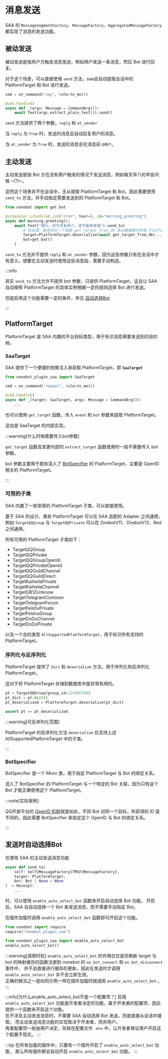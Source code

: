 # 消息发送

SAA 的 `MessageSegmentFactory`、`MessageFactory`、`AggregatedMessageFactory` 都实现了消息的发送功能。

## 被动发送

被动发送是指用户方触发消息发送，例如用户发送一条消息，然后 Bot 进行回复。

对于这个场景，可以直接使用 `send` 方法，saa会自动提取会话中的 PlatformTarget 和 Bot 进行发送。

```python
cmd = on_command("say", rule=to_me())

@cmd.handle()
async def _(args: Message = CommandArg()):
    await Text(args.extract_plain_text()).send()
```

`send` 方法提供了两个参数，`reply` 和 `at_sender`

当 `reply` 为 `True` 时，发送的消息会自动回复用户的消息。

当 `at_sender` 为 `True` 时，发送的消息会在消息前 `@用户`。

## 主动发送

主动发送是指 Bot 方在没有用户触发的情况下发送消息，例如每天早八的早安问候 ~(?)~。

显然这个场景并不在会话中，无从提取 PlatformTarget 和 Bot，因此需要使用 `send_to` 方法，并手动指定需要发送到的 PlatformTarget 和 Bot。

```python
from nonebot import get_bot

@scheduler.scheduled_job("cron", hour=8, id="morning_greeting")
async def morning_greeting():
    await Text("博士，你今天有早八，还不能休息哦").send_to(
        # 在这里，假设存在一个函数 get_target_from_db 来从数据库中获取 PlatformTarget 的序列化结果
        target=PlatformTarget.deserialize(await get_target_from_db(...)),
        bot=get_bot()
    )
```

`send_to` 方法并不提供 `reply` 和 `at_sender` 参数，因为这些参数只有在会话中才有意义。想要在主动发送时使用这些消息段，需要手动构造。

:::info

其实 `send_to` 方法允许不提供 bot 参数，只提供 PlatformTarget，这会让 SAA 自动按照 PlatformTarget 的具体实例根据一定的规则选择 Bot 进行发送。

但是启用这个功能需要一定的条件，参见 [自动选择Bot](#发送时自动选择bot)

:::

## PlatformTarget

PlatformTarget 是 SAA 内置的平台目标类型，用于标识消息需要发送到的目的地。

### SaaTarget

SAA 提供了一个便捷的依赖注入来获取 PlatformTarget，即 **`SaaTarget`**

```python
from nonebot_plugin_saa import SaaTarget

cmd = on_command("repeat", rule=to_me())

@cmd.handle()
async def _(target: SaaTarget, args: Message = CommandArg()):
    ...
```

也可以使用 `get_target` 函数，传入 `event` 和 `bot` 参数来提取 PlatformTarget。

这也是 SaaTarget 的内部实现。

:::warning[什么时候需要传入bot参数]

`get_target` 函数及其更内部的 `extract_target` 函数使用时一般不需要传入 bot 参数。

bot 参数主要用于那些混入了 [BotSpecifier](#botspecifier) 的 PlatformTarget，主要是 OpenID 相关的 PlatformTarget。

:::

### 可用的子类

SAA 内置了一些常用的 PlatformTarget 子类，可以直接使用。

基于 SAA 的设计，某些 PlatformTarget 可以在 SAA 适配的 Adapter 之间通用，例如 `TargetQQGroup` 与 `TargetQQPrivate` 可以在 OnebotV11、OnebotV12、Red 之间通用。

所有可用的 PlatformTarget 子类如下：

- TargetQQGroup
- TargetQQPrivate
- TargetQQGroupOpenId
- TargetQQPrivateOpenId
- TargetQQGuildChannel
- TargetQQGuildDirect
- TargetKaiheilaPrivate
- TargetKaiheilaChannel
- TargetOB12Unknow
- TargetTelegramCommon
- TargetTelegramForum
- TargetFeishuPrivate
- TargetFeishuGroup
- TargetDoDoChannel
- TargetDoDoPrivate

以及一个总的类型 `AllSupportedPlatformTarget`，用于标识所有支持的 PlatformTarget。

### 序列化与反序列化

PlatformTarget 提供了 `dict` 和 `deserialize` 方法，用于序列化和反序列化 PlatformTarget。

这对于将 PlatformTarget 存储到数据库中是非常有用的。

```python
pt = TargetQQGroup(group_id=123456789)
pt_dict = pt.dict()
pt_deserialized = PlatformTarget.deserialize(pt_dict)

assert pt == pt_deserialized
```

:::warning[可反序列化范围]

PlatformTarget 的反序列化方法 `deserialize` 仅支持上述 AllSupportedPlatformTarget 中的子类。

:::

### BotSpecifier

BotSpecifier 是一个 Mixin 类，用于指定 PlatformTarget 与 Bot 的绑定关系。

混入了 BotSpecifier 的 PlatformTarget 与一个特定的 Bot 关联，因为只有这个 Bot 才能正确使用这个 PlatformTarget。

:::note[实际案例]

QQ开放平台的 [OpenID 机制](https://bot.q.qq.com/wiki/develop/api-v2/dev-prepare/unique-id.html)就是如此，不同 Bot 对同一个目标，所获得的 ID 是不同的，因此需要 BotSpecifier 来指定这个 OpenID 与 Bot 的绑定关系。

:::

## 发送时自动选择Bot

在使用 SAA 的主动发送消息功能

```python
async def send_to(
    self: Self@MessageFactory[TMSF@MessageFactory],
    target: PlatformTarget,
    bot: Bot | None = None
) -> Receipt:
    ...
```

时，可以使用 `enable_auto_select_bot` 函数来开启自动选择 Bot 功能。
开启后，SAA 会自动选择一个 Bot 来发送消息，而不需要手动指定 Bot。

在插件加载时调用 `enable_auto_select_bot` 函数即可开启这个功能。

```python title="nonebot_plugin_xxx/__init__.py"
from nonebot import require
require("nonebot_plugin_saa")

from nonebot_plugin_saa import enable_auto_select_bot
enable_auto_select_bot()
```

:::warning[调用时机]
`enable_auto_select_bot` 的作用仅仅是将刷新 target 与 bot 的映射缓存的函数注册到 nonebot 的 `on_bot_connect` 和 `on_bot_disconnect` 事件中，
并不会直接进行缓存的更新，因此在发送时才调用 `enable_auto_select_bot` 并不会立即生效。  
正确的做法之一是如同示例一样在插件加载时就调用 `enable_auto_select_bot` 。
:::

:::info[为什么enable_auto_select_bot不是一个配置项？]
启用 `enable_auto_select_bot` 功能是开发者决定的功能，属于开发者的配置项，因此提供一个函数来开启这个功能。  
在不涉及主动发送消息时，不需要 SAA 自动选择 Bot 发送，而是直接从会话中提取，
而主动发送消息功能的实现取决于开发者，而非用户。  
再者配置项一般由用户决定，存放在配置文件 `.env` 中，让开发者保证用户开启这个配置不现实。
:::

:::tip
在所有加载的插件中，只要有一个插件开启了 `enable_auto_select_bot` 功能，
那么所有插件都会自动开启 `enable_auto_select_bot` 功能。
:::
